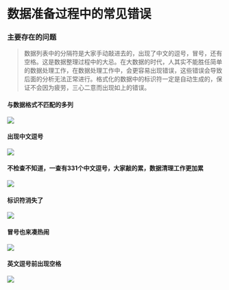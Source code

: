 # 数据准备过程中的常见错误

### 主要存在的问题
> 数据列表中的分隔符是大家手动敲进去的，出现了中文的逗号，冒号，还有空格。这是数据整理过程中的大忌。在大数据的时代，人其实不能胜任简单的数据处理工作，在数据处理工作中，会更容易出现错误，这些错误会导致后面的分析无法正常进行。格式化的数据中的标识符一定是自动生成的，保证不会因为疲劳，三心二意而出现如上的错误。

#### 与数据格式不匹配的多列

![][1]

[1]:
../images/mergedata/multiplecol.png


#### 出现中文逗号

![][2]

[2]:
../images/mergedata/chinese.png

#### 不检查不知道，一查有331个中文逗号，大家敲的累，数据清理工作更加累

![][3]

[3]:
../images/mergedata/331-comma.png

#### 标识符消失了

![][4]

[4]:
../images/mergedata/missing.png

#### 冒号也来凑热闹

![][5]

[5]:
../images/mergedata/semic.png




#### 英文逗号前出现空格

![][6]

[6]:
../images/mergedata/40-space.png

